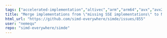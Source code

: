 ```yaml
---
tags: ["accelerated-implementation","altivec","arm","arm64","avx","avx2","avx512","fma","gfni","mmx","neon","powerpc","simd","simd-intrinsics","sse","sse2","sse3","sse41","sse42","ssse3","vectorization"]
title: "Merge implementations from \"missing SSE implementations\" to NEON"
html_url: "https://github.com/simd-everywhere/simde/issues/855"
user: "nemequ"
repo: "simd-everywhere/simde"
---
```


